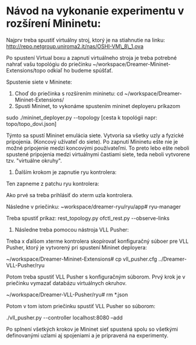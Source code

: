 

# Návod na vykonanie experimentu v rozšírení Mininetu:

Najprv treba spustiť virtuálny stroj, ktorý je na stiahnutie na linku: http://repo.netgroup.uniroma2.it/nas/OSHI-VM\_8\_1.ova

Po spustení Virtual boxu a zapnutí virtuálneho stroja je treba potrebné nahrať vašu topológiu do priečinku ~/workspace/Dreamer-Mininet-Extensions/topo odkiaľ ho budeme spúšťať.

Spustenie siete v Mininete:

1. Choď do priečinka s rozšírením mininetu: cd ~/workspace/Dreamer-Mininet-Extensions/
2. Spusti Mininet, to vykonáme spustením mininet deployeru príkazom

sudo ./mininet\_deployer.py --topology [cesta k topológii napr: topo/topo\_dovi.json]

Týmto sa spustí Mininet emulácia siete. Vytvoria sa všetky uzly a fyzické pripojenia. (Koncový užívateľ do siete). Po zapnutí Mininetu ešte nie je možné pripojenie medzi koncovými používateľmi. To preto lebo ešte neboli spustené pripojenia medzi virtuálnymi častiami siete, teda neboli vytvorene tzv. &quot;virtuálne okruhy&quot;.

1. Ďalším krokom je zapnutie ryu kontrolera:

Ten zapneme z patchu ryu kontrolera:

Ako prvé sa treba prihlásiť do xterm uzla kontrolera.

Následne v priečinku: ~workspace/dreamer-ryu/ryu/app# ryu-manager

Treba spustiť príkaz: rest\_topology.py ofctl\_rest.py --observe-links

1. Následne treba pomocou nástroja VLL Pusher:

Treba x ďalšom xterme kontrolera skopírovať konfiguračný súboer pre VLL Pusher, ktorý je vytvorený pri spustení Mininet deployera:

~/workspace/Dreamer-Mininet-Extensions# cp vll\_pusher.cfg ../Dreamer-VLL-Pusher/ryu

Potom treba spustiť VLL Pusher s konfiguračným súborom. Prvý krok je v priečinku vymazať databázu virtuálnych okruhov.

~/workspace/Dreamer-VLL-Pusher/ryu# rm \*.json

Potom v tom istom priečinku spustiť VLL Pusher so súborom:

./vll\_pusher.py --controller localhost:8080 –add

Po splnení všetkých krokov je Mininet sieť spustená spolu so všetkými definovanými uzlami aj spojeniami a je pripravená na experimenty.

